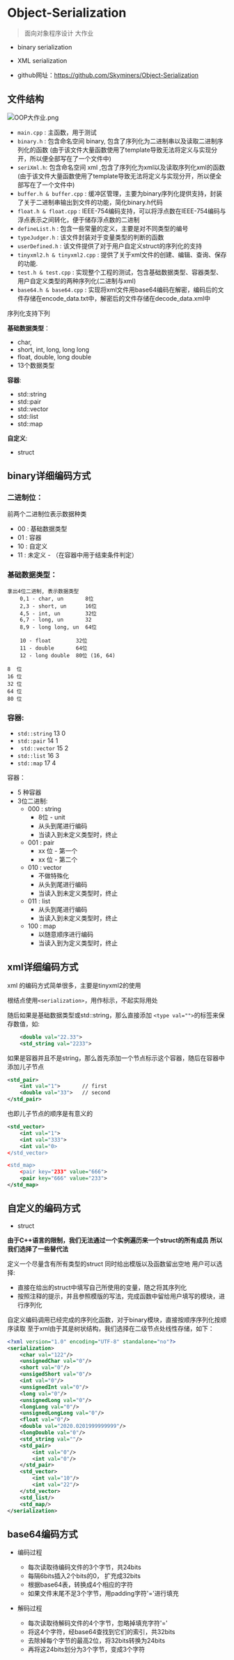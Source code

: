 # Object-Serialization

> 面向对象程序设计 大作业

* binary serialization 
* XML serialization

* github网址：https://github.com/Skyminers/Object-Serialization

## 文件结构

![OOP大作业.png](https://i.loli.net/2020/07/05/FeHYLiVTnQwqWUc.png)

* `main.cpp` : 主函数，用于测试
* `binary.h` : 包含命名空间 binary, 包含了序列化为二进制串以及读取二进制序列化的函数 (由于该文件大量函数使用了template导致无法将定义与实现分开，所以便全部写在了一个文件中)
* `seriXml.h`: 包含命名空间 xml ,包含了序列化为xml以及读取序列化xml的函数 (由于该文件大量函数使用了template导致无法将定义与实现分开，所以便全部写在了一个文件中)
* `buffer.h & buffer.cpp` : 缓冲区管理，主要为binary序列化提供支持，封装了关于二进制串输出到文件的功能，简化binary.h代码
* `float.h & float.cpp` : IEEE-754编码支持，可以将浮点数在IEEE-754编码与浮点表示之间转化，便于储存浮点数的二进制
* `defineList.h` : 包含一些常量的定义，主要是对不同类型的编号
* `typeJudger.h` : 该文件封装对于变量类型的判断的函数
* `userDefined.h` : 该文件提供了对于用户自定义struct的序列化的支持
* `tinyxml2.h & tinyxml2.cpp` : 提供了关于xml文件的创建、编辑、查询、保存的功能.
* `test.h & test.cpp` : 实现整个工程的测试，包含基础数据类型、容器类型、用户自定义类型的两种序列化(二进制与xml)
* `base64.h & base64.cpp` : 实现将xml文件用base64编码在解密，编码后的文件存储在encode_data.txt中，解密后的文件存储在decode_data.xml中

序列化支持下列

**基础数据类型**：
* char,
* short, int, long, long long
* float, double, long double
* 13个数据类型

**容器**:
* std::string
* std::pair
* std::vector
* std::list
* std::map

**自定义**:
* struct

## binary详细编码方式

### 二进制位：
前两个二进制位表示数据种类
* 00 : 基础数据类型
* 01 : 容器
* 10 : 自定义
* 11 : 未定义 - （在容器中用于结束条件判定）

### 基础数据类型：

    拿出4位二进制, 表示数据类型
        0,1 - char, un       8位
        2,3 - short, un      16位
        4,5 - int, un        32位
        6,7 - long, un       32
        8,9 - long long, un  64位

        10 - float        32位
        11 - double       64位
        12 - long double  80位 (16, 64)

    8  位
    16 位
    32 位
    64 位
    80 位

### **容器**:

* `std::string`  13  0
* `std::pair`    14  1
* ` std::vector` 15  2
* `std::list`    16  3
* `std::map`     17  4

容器：
* 5 种容器
* 3位二进制:
    * 000 : string
        * 8位 - unit
        * 从头到尾进行编码
        * 当读入到未定义类型时，终止
    * 001 : pair
        * xx 位 - 第一个
        * xx 位 - 第二个
    * 010 : vector
        * 不做特殊化
        * 从头到尾进行编码
        * 当读入到未定义类型时，终止
    * 011 : list
        * 从头到尾进行编码
        * 当读入到未定义类型时，终止
    * 100 : map
        * 以随意顺序进行编码
        * 当读入到为定义类型时，终止


## xml详细编码方式

xml 的编码方式简单很多，主要是tinyxml2的使用

根结点使用` <serialization> `，用作标示，不起实际用处

随后如果是基础数据类型或std::string，那么直接添加 `<type val="">`的标签来保存数值，如:
```xml
    <double val="22.33">
    <std_string val="2233">
```
如果是容器并且不是string，那么首先添加一个节点标示这个容器，随后在容器中添加儿子节点
```xml
<std_pair>
    <int val="1">       // first
    <double val="33">   // second
</std_pair>
```
也即儿子节点的顺序是有意义的
```xml
<std_vector>
    <int val="1">
    <int val="333">
    <int val="0>
</std_vector>

<std_map>
    <pair key="233" value="666">
    <pair key="666" value="233">
</std_map>
```
## 自定义的编码方式

* struct

**由于C++语言的限制，我们无法通过一个实例遍历来一个struct的所有成员**
**所以我们选择了一些替代法**

定义一个尽量含有所有类型的struct
同时给出模版以及函数留出空地
用户可以选择:
* 直接在给出的struct中填写自己所使用的变量，随之将其序列化
* 按照注释的提示，并且参照模版的写法，完成函数中留给用户填写的模块，进行序列化

自定义编码调用已经完成的序列化函数，对于binary模块，直接按顺序序列化按顺序读取
至于xml由于其是树状结构，我们选择在二级节点处线性存储，如下：
```xml
<?xml version="1.0" encoding="UTF-8" standalone="no"?>
<serialization>
    <char val="122"/>
    <unsignedChar val="0"/>
    <short val="0"/>
    <unsigedShort val="0"/>
    <int val="0"/>
    <unsignedInt val="0"/>
    <long val="0"/>
    <unsignedLong val="0"/>
    <longLong val="0"/>
    <unsignedLongLong val="0"/>
    <float val="0"/>
    <double val="2020.0201999999999"/>
    <longDouble val="0"/>
    <std_string val=""/>
    <std_pair>
        <int val="0"/>
        <int val="0"/>
    </std_pair>
    <std_vector>
        <int val="10"/>
        <int val="22"/>
    </std_vector>
    <std_list/>
    <std_map/>
</serialization>
```
## base64编码方式

* 编码过程
    * 每次读取待编码文件的3个字节，共24bits
    * 每隔6bits插入2个bits的0， 扩充成32bits
    * 根据base64表，转换成4个相应的字符
    * 如果文件末尾不足3个字节，用padding字符'='进行填充

* 解码过程
    * 每次读取待解码文件的4个字节，忽略掉填充字符'='
    * 将这4个字符，经base64查找到它们的索引，共32bits
    * 去除掉每个字节的最高2位，将32bits转换为24bits
    * 再将这24bits划分为3个字节，变成3个字符
